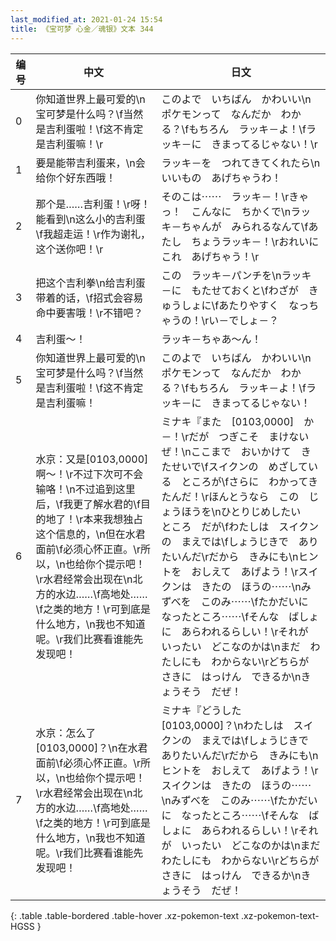 ```yaml
---
last_modified_at: 2021-01-24 15:54
title: 《宝可梦 心金／魂银》文本 344
---
```

| 编号 | 中文 | 日文 |
| ---- | ---- | ---- |
| 0 | 你知道世界上最可爱的\n宝可梦是什么吗？\f当然是吉利蛋啦！\f这不肯定是吉利蛋嘛！\r | このよで　いちばん　かわいい\nポケモンって　なんだか　わかる？\fもちろん　ラッキ－よ！\fラッキ－に　きまってるじゃない！\r |
| 1 | 要是能带吉利蛋来，\n会给你个好东西哦！ | ラッキ－を　つれてきてくれたら\nいいもの　あげちゃうわ！ |
| 2 | 那个是……吉利蛋！\r呀！能看到\n这么小的吉利蛋\f我超走运！\r作为谢礼，这个送你吧！\r | そのこは⋯⋯　ラッキ－！\rきゃっ！　こんなに　ちかくで\nラッキ－ちゃんが　みられるなんて\fあたし　ちょうラッキ－！\rおれいに　これ　あげちゃう！\r |
| 3 | 把这个吉利拳\n给吉利蛋带着的话，\f招式会容易命中要害哦！\r不错吧？ | この　ラッキ－パンチを\nラッキ－に　もたせておくと\fわざが　きゅうしょに\fあたりやすく　なっちゃうの！\rい－でしょ－？ |
| 4 | 吉利蛋〜！ | ラッキ－ちゃあ〜ん！ |
| 5 | 你知道世界上最可爱的\n宝可梦是什么吗？\f当然是吉利蛋啦！\f这不肯定是吉利蛋嘛！ | このよで　いちばん　かわいい\nポケモンって　なんだか　わかる？\fもちろん　ラッキ－よ！\fラッキ－に　きまってるじゃない！ |
| 6 | 水京：又是[0103,0000]啊～！\r不过下次可不会输咯！\n不过追到这里后，\f我更了解水君的\f目的地了！\r本来我想独占这个信息的，\n但在水君面前\f必须心怀正直。\r所以，\n也给你个提示吧！\r水君经常会出现在\n北方的水边……\f高地处……\f之类的地方！\r可到底是什么地方，\n我也不知道呢。\r我们比赛看谁能先发现吧！ | ミナキ『また　[0103,0000]　か－！\rだが　つぎこそ　まけないぜ！\nここまで　おいかけて　きたせいで\fスイクンの　めざしている　ところが\fさらに　わかってきたんだ！\rほんとうなら　この　じょうほうを\nひとりじめしたい　ところ　だが\fわたしは　スイクンの　まえでは\fしょうじきで　ありたいんだ\rだから　きみにも\nヒントを　おしえて　あげよう！\rスイクンは　きたの　ほうの⋯⋯\nみずべを　このみ⋯⋯\fたかだいに　なったところ⋯⋯\fそんな　ばしょに　あらわれるらしい！\rそれが　いったい　どこなのかは\nまだ　わたしにも　わからない\rどちらが　さきに　はっけん　できるか\nきょうそう　だぜ！ |
| 7 | 水京：怎么了[0103,0000]？\n在水君面前\f必须心怀正直。\r所以，\n也给你个提示吧！\r水君经常会出现在\n北方的水边……\f高地处……\f之类的地方！\r可到底是什么地方，\n我也不知道呢。\r我们比赛看谁能先发现吧！ | ミナキ『どうした　[0103,0000]？\nわたしは　スイクンの　まえでは\fしょうじきで　ありたいんだ\rだから　きみにも\nヒントを　おしえて　あげよう！\rスイクンは　きたの　ほうの⋯⋯\nみずべを　このみ⋯⋯\fたかだいに　なったところ⋯⋯\fそんな　ばしょに　あらわれるらしい！\rそれが　いったい　どこなのかは\nまだ　わたしにも　わからない\rどちらが　さきに　はっけん　できるか\nきょうそう　だぜ！ |
{: .table .table-bordered .table-hover .xz-pokemon-text .xz-pokemon-text-HGSS }